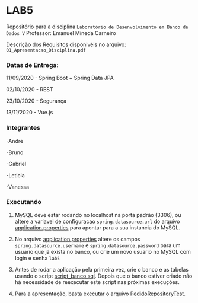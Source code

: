 # LAB5

Repositório para a disciplina ```Laboratório de Desenvolvimento em Banco de Dados V```
Professor:  Emanuel Mineda Carneiro

Descrição dos Requisitos disponivéis no arquivo: ```01_Apresentacao_Disciplina.pdf```

### Datas de Entrega: 
11/09/2020 - Spring Boot + Spring Data JPA

02/10/2020 - REST

23/10/2020 - Segurança

13/11/2020 - Vue.js

### Integrantes
-Andre

-Bruno

-Gabriel

-Leticia

-Vanessa


### Executando

1. MySQL deve estar rodando no localhost na porta padrão (3306), ou altere a variavel de configuracao `spring.datasource.url` do arquivo [application.properties](./src/main/resources/application.properties) para apontar para a sua instancia do MySQL. 

2. No arquivo [application.properties](./src/main/resources/application.properties) altere os campos `spring.datasource.username` e `spring.datasource.password` para um usuario que já exista no banco, ou crie um novo usuario no MySQL com login e senha `lab5`

3. Antes de rodar a aplicação pela primeira vez, crie o banco e as tabelas usando o script [script_banco.sql](script_banco.sql).
Depois que o banco estiver criado não há necessidade de reexecutar este script nas próximas execuções.

4. Para a apresentação, basta executar o arquivo [PedidoRepositoryTest](./src/test/java/br/gov/sp/fatec/lab5/PedidoRepositoryTest.java).